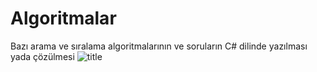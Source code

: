 # Algoritmalar
Bazı arama ve sıralama algoritmalarının ve soruların C# dilinde yazılması yada çözülmesi
![title](/algoritmacharp.png)